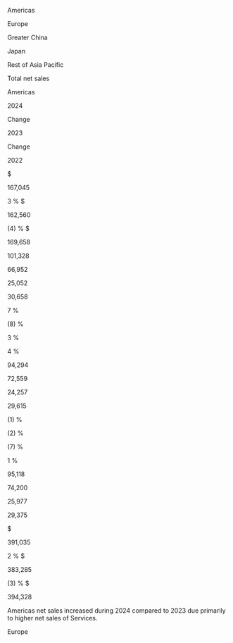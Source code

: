Americas

Europe

Greater China

Japan

Rest of Asia Pacific

Total net sales

Americas

2024

Change

2023

Change

2022

$

167,045

 3 % $

162,560

 (4) % $

169,658

101,328

66,952

25,052

30,658

 7 %

 (8) %

 3 %

 4 %

94,294

72,559

24,257

29,615

 (1) %

 (2) %

 (7) %

 1 %

95,118

74,200

25,977

29,375

$

391,035

 2 % $

383,285

 (3) % $

394,328

Americas net sales increased during 2024 compared to 2023 due primarily to higher net sales of Services.

Europe